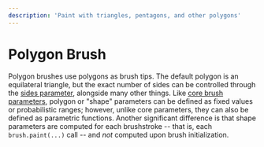 ```yaml
---
description: 'Paint with triangles, pentagons, and other polygons'
---
```


# Polygon Brush

Polygon brushes use polygons as brush tips. The default polygon is an equilateral triangle, but the exact number of sides can be controlled through the [sides parameter](sides.md), alongside many other things. Like [core brush parameters](../../base-properties/), polygon or "shape" parameters can be defined as fixed values or probabilistic ranges; however, unlike core parameters, they can also be defined as parametric functions. Another significant difference is that shape parameters are computed for each brushstroke -- that is, each `brush.paint(...)` call -- and _not_ computed upon brush initialization.

